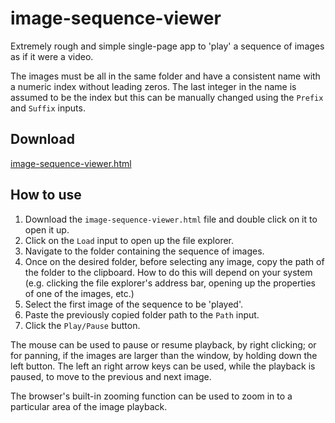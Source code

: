 # image-sequence-viewer
Extremely rough and simple single-page app to 'play' a sequence of images as if it were a video.

The images must be all in the same folder and have a consistent name with a numeric index without leading zeros. The last integer in the name is assumed to be the index but this can be manually changed using the `Prefix` and `Suffix` inputs.

## Download

[image-sequence-viewer.html](https://github.com/JaumeRibas/image-sequence-viewer/releases/download/v1.0.0/image-sequence-viewer.html)

## How to use

1. Download the `image-sequence-viewer.html` file and double click on it to open it up.
2. Click on the `Load` input to open up the file explorer.
3. Navigate to the folder containing the sequence of images.
4. Once on the desired folder, before selecting any image, copy the path of the folder to the clipboard. How to do this will depend on your system (e.g. clicking the file explorer's address bar, opening up the properties of one of the images, etc.)
5. Select the first image of the sequence to be 'played'.
6. Paste the previously copied folder path to the `Path` input.
7. Click the `Play/Pause` button.

The mouse can be used to pause or resume playback, by right clicking; or for panning, if the images are larger than the window, by holding down the left button.
The left an right arrow keys can be used, while the playback is paused, to move to the previous and next image.

The browser's built-in zooming function can be used to zoom in to a particular area of the image playback.
